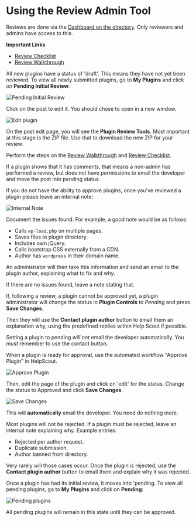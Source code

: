 # Using the Review Admin Tool

Reviews are done via the [Dashboard on the directory](https://wordpress.org/plugins/wp-admin/). Only reviewers and admins have access to this.

**Important Links**

- [Review Checklist](https://make.wordpress.org/plugins/handbook/performing-reviews/review-checklist/)
- [Review Walkthrough](https://make.wordpress.org/plugins/handbook/performing-reviews/review-walkthrough/)

All new plugins have a status of 'draft'. This means they have not yet been reviewed. To view all newly submitted plugins, go to **My Plugins** and click on **Pending Initial Review**:

![Pending Initial Review](https://i3.wp.com/make.wordpress.org/plugins/files/2016/11/Screen-Shot-2017-04-13-at-8.51.28-AM.png)

Click on the post to edit it. You should chose to open in a new window.

![Edit plugin](https://i3.wp.com/make.wordpress.org/plugins/files/2016/11/Screen-Shot-2017-04-13-at-9.01.35-AM.png)

On the post edit page, you will see the **Plugin Review Tools**. Most important at this stage is the ZIP file. Use that to download the new ZIP for your review.

Perform the steps on the [Review Walkthrough](https://make.wordpress.org/plugins/handbook/performing-reviews/review-walkthrough/) and [Review Checklist](https://make.wordpress.org/plugins/handbook/performing-reviews/review-checklist/).

If a plugin shows that it has comments, that means a non-admin has performed a review, but does not have permissions to email the developer and move the post into pending status.

If you do not have the ability to approve plugins, once you've reviewed a plugin please leave an internal note:

![Internal Note](https://i3.wp.com/make.wordpress.org/plugins/files/2016/11/internal-notes.png)

Document the issues found. For example, a good note would be as follows:

- Calls `wp-load.php` on multiple pages.
- Saves files to plugin directory.
- Includes own jQuery.
- Calls bootstrap CSS externally from a CDN.
- Author has `wordpress` in their domain name.

An administrator will then take this information and send an email to the plugin author, explaining what to fix and why.

If there are no issues found, leave a note stating that.

If, following a review, a plugin cannot be approved yet, a plugin administrator will change the status in **Plugin Controls** to _Pending_ and press **Save Changes**.

Then they will use the **Contact plugin author** button to email them an explanation why, using the predefined replies within Help Scout if possible.

Setting a plugin to pending _will not_ email the developer automatically. You _must_ remember to use the contact button.

When a plugin is ready for approval, use the automated workflow "Approve Plugin" in HelpScout.

![Approve Plugin](https://make.wordpress.org/plugins/files/2023/06/approve.png)

Then, edit the page of the plugin and click on 'edit' for the status. Change the status to Approved and click **Save Changes**.

![Save Changes](https://make.wordpress.org/plugins/files/2016/11/approve.png)

This will **automatically** email the developer. You need do nothing more.

Most plugins will not be rejected. If a plugin must be rejected, leave an internal note explaining why. Example entries:

- Rejected per author request.
- Duplicate submission.
- Author banned from directory.

Very rarely will those cases occur. Once the plugin is rejected, use the **Contact plugin author** button to email them and explain why it was rejected.

Once a plugin has had its initial review, it moves into 'pending. To view all pending plugins, go to **My Plugins** and click on **Pending**:

![Pending plugins](https://i3.wp.com/make.wordpress.org/plugins/files/2016/11/pending-plugins.png)

All pending plugins will remain in this state until they can be approved.